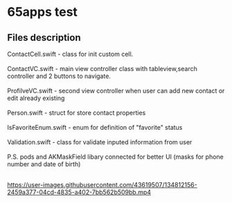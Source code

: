 # 65apps test
## Files description
ContactCell.swift - class for init custom cell.<br /><br />
ContactVC.swift - main view controller class with tableview,search controller and 2 buttons to navigate. <br /><br />
ProfilveVC.swift - second view controller when user can add new contact or edit already existing<br /><br />
Person.swift - struct for store contact properties<br /><br />
IsFavoriteEnum.swift - enum for definition of "favorite" status <br /><br />
Validation.swift - class for validate inputed information from user<br /><br />
P.S. pods and AKMaskField libary connected for better UI (masks for phone number and date of birth)<br /><br />



https://user-images.githubusercontent.com/43619507/134812156-2459a377-04cd-4835-a402-7bb562b509bb.mp4

